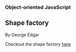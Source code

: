 ### Object-oriented JavaScript

  ## Shape factory
  By George Edgar

Checkout the shape factory [here](https://georgeedgar00.github.io/Split-Ends/) 